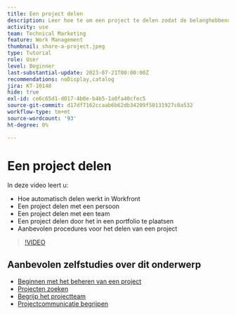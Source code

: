 ```yaml
---
title: Een project delen
description: Leer hoe te om een project te delen zodat de belanghebbenden en anderen die in het project geinteresseerd zijn in het werk kunnen hebben dat gebruikend  [!DNL &#x200B; Workfront] wordt gedaan.
activity: use
team: Technical Marketing
feature: Work Management
thumbnail: share-a-project.jpeg
type: Tutorial
role: User
level: Beginner
last-substantial-update: 2023-07-21T00:00:00Z
recommendations: noDisplay,catalog
jira: KT-10148
hide: true
exl-id: ce6c65d1-d017-4b0e-b4b5-1a0fa40cfec5
source-git-commit: d17df7162ccaab6b62db34209f50131927c0a532
workflow-type: tm+mt
source-wordcount: '93'
ht-degree: 0%

---
```



# Een project delen

In deze video leert u:

* Hoe automatisch delen werkt in Workfront
* Een project delen met een persoon
* Een project delen met een team
* Een project delen door het in een portfolio te plaatsen
* Aanbevolen procedures voor het delen van een project

>[!VIDEO](https://video.tv.adobe.com/v/3418904/?quality=12&learn=on&enablevpops)

## Aanbevolen zelfstudies over dit onderwerp

* [Beginnen met het beheren van een project](/help/manage-work/projects/getting-started-manage-a-project.md)
* [Projecten zoeken](/help/manage-work/projects/find-projects.md)
* [Begrijp het projectteam](/help/manage-work/projects/understand-the-project-team.md)
* [Projectcommunicatie begrijpen](/help/manage-work/projects/understand-project-communication.md)
